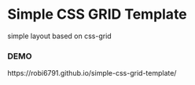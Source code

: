 <h1>Simple CSS GRID Template</h1>
<p>simple layout based on css-grid</p>

<h3>DEMO</h3>  https://robi6791.github.io/simple-css-grid-template/
